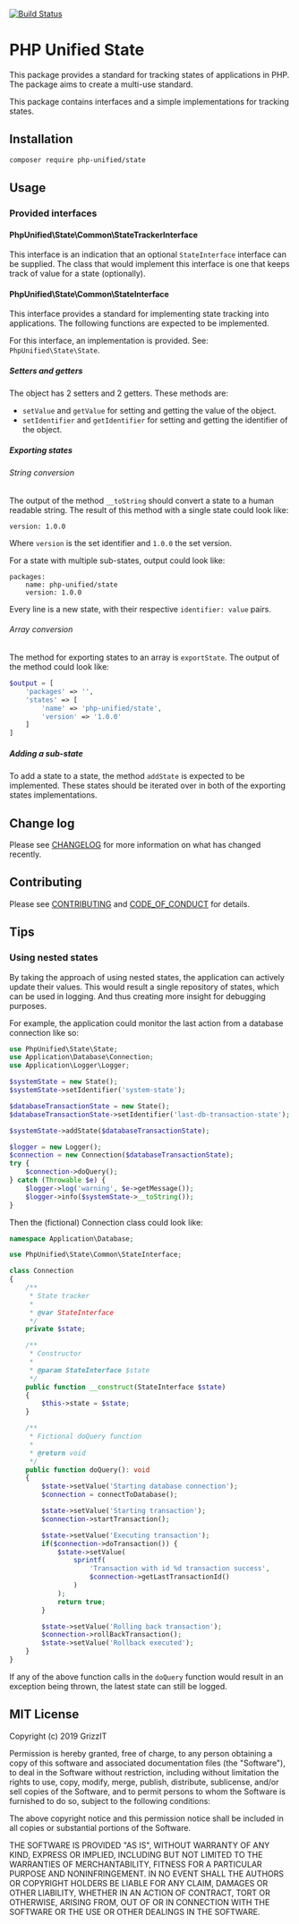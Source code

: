 [![Build Status](https://travis-ci.com/php-unified/state.svg?branch=master)](https://travis-ci.com/php-unified/state)

# PHP Unified State

This package provides a standard for tracking states of applications in PHP.
The package aims to create a multi-use standard.

This package contains interfaces and a simple implementations for tracking states.

## Installation

```bash
composer require php-unified/state
```

## Usage

### Provided interfaces

#### PhpUnified\State\Common\StateTrackerInterface

This interface is an indication that an optional `StateInterface` interface can be supplied.
The class that would implement this interface is one that keeps track of value for a state (optionally).

#### PhpUnified\State\Common\StateInterface

This interface provides a standard for implementing state tracking into applications.
The following functions are expected to be implemented.

For this interface, an implementation is provided. See: `PhpUnified\State\State`.

##### Setters and getters

The object has 2 setters and 2 getters.
These methods are:
- `setValue` and `getValue` for setting and getting the value of the object.
- `setIdentifier` and `getIdentifier` for setting and getting the identifier of the object.

##### Exporting states

###### String conversion

The output of the method `__toString` should convert a state to a human readable string.
The result of this method with a single state could look like:

```
version: 1.0.0
```

Where `version` is the set identifier and `1.0.0` the set version.

For a state with multiple sub-states, output could look like:

```
packages:
    name: php-unified/state
    version: 1.0.0
```

Every line is a new state, with their respective `identifier: value` pairs.

###### Array conversion

The method for exporting states to an array is `exportState`.
The output of the method could look like:

```php
$output = [
    'packages' => '',
    'states' => [
        'name' => 'php-unified/state',
        'version' => '1.0.0'
    ]
]
```

##### Adding a sub-state

To add a state to a state, the method `addState` is expected to be implemented.
These states should be iterated over in both of the exporting states implementations.

## Change log

Please see [CHANGELOG](CHANGELOG.md) for more information on what has changed recently.

## Contributing

Please see [CONTRIBUTING](CONTRIBUTING.md) and [CODE_OF_CONDUCT](CODE_OF_CONDUCT.md) for details.

## Tips

### Using nested states

By taking the approach of using nested states, the application can actively update their values.
This would result a single repository of states, which can be used in logging.
And thus creating more insight for debugging purposes.

For example, the application could monitor the last action from a database connection like so:
```php
use PhpUnified\State\State;
use Application\Database\Connection;
use Application\Logger\Logger;

$systemState = new State();
$systemState->setIdentifier('system-state');

$databaseTransactionState = new State();
$databaseTransactionState->setIdentifier('last-db-transaction-state');

$systemState->addState($databaseTransactionState);

$logger = new Logger();
$connection = new Connection($databaseTransactionState);
try {
    $connection->doQuery();
} catch (Throwable $e) {
    $logger->log('warning', $e->getMessage());
    $logger->info($systemState->__toString());
}

```

Then the (fictional) Connection class could look like:

```php
namespace Application\Database;

use PhpUnified\State\Common\StateInterface;

class Connection
{
    /**
     * State tracker
     *
     * @var StateInterface
     */
    private $state;

    /**
     * Constructor
     *
     * @param StateInterface $state
     */
    public function __construct(StateInterface $state)
    {
        $this->state = $state;
    }

    /**
     * Fictional doQuery function
     *
     * @return void
     */
    public function doQuery(): void
    {
        $state->setValue('Starting database connection');
        $connection = connectToDatabase();

        $state->setValue('Starting transaction');
        $connection->startTransaction();

        $state->setValue('Executing transaction');
        if($connection->doTransaction()) {
            $state->setValue(
                sprintf(
                    'Transaction with id %d transaction success',
                    $connection->getLastTransactionId()
                )
            );
            return true;
        }

        $state->setValue('Rolling back transaction');
        $connection->rollBackTransaction();
        $state->setValue('Rollback executed');
    }
}
```

If any of the above function calls in the `doQuery` function would result in an
exception being thrown, the latest state can still be logged.


## MIT License

Copyright (c) 2019 GrizzIT

Permission is hereby granted, free of charge, to any person obtaining a copy
of this software and associated documentation files (the "Software"), to deal
in the Software without restriction, including without limitation the rights
to use, copy, modify, merge, publish, distribute, sublicense, and/or sell
copies of the Software, and to permit persons to whom the Software is
furnished to do so, subject to the following conditions:

The above copyright notice and this permission notice shall be included in all
copies or substantial portions of the Software.

THE SOFTWARE IS PROVIDED "AS IS", WITHOUT WARRANTY OF ANY KIND, EXPRESS OR
IMPLIED, INCLUDING BUT NOT LIMITED TO THE WARRANTIES OF MERCHANTABILITY,
FITNESS FOR A PARTICULAR PURPOSE AND NONINFRINGEMENT. IN NO EVENT SHALL THE
AUTHORS OR COPYRIGHT HOLDERS BE LIABLE FOR ANY CLAIM, DAMAGES OR OTHER
LIABILITY, WHETHER IN AN ACTION OF CONTRACT, TORT OR OTHERWISE, ARISING FROM,
OUT OF OR IN CONNECTION WITH THE SOFTWARE OR THE USE OR OTHER DEALINGS IN THE
SOFTWARE.
